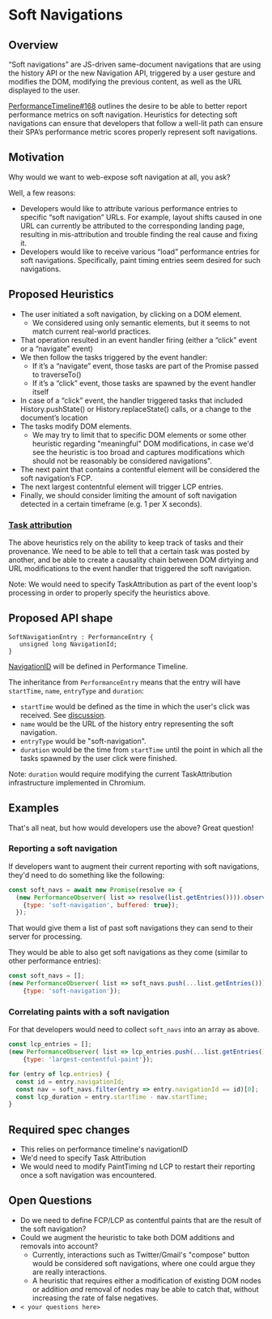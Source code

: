 # Soft Navigations

## Overview

“Soft navigations” are JS-driven same-document navigations that are using the history API or the new Navigation API, triggered by a user gesture and modifies the DOM, modifying the previous content, as well as the URL displayed to the user.

[PerformanceTimeline#168](https://github.com/w3c/performance-timeline/issues/168) outlines the desire to be able to better report performance metrics on soft navigation. Heuristics for detecting soft navigations can ensure that developers that follow a well-lit path can ensure their SPA’s performance metric scores properly represent soft navigations.

## Motivation
Why would we want to web-expose soft navigation at all, you ask?

Well, a few reasons:
* Developers would like to attribute various performance entries to specific “soft navigation” URLs. For example, layout shifts caused in one URL can currently be attributed to the corresponding landing page, resulting in mis-attribution and trouble finding the real cause and fixing it.
* Developers would like to receive various “load” performance entries for soft navigations. Specifically, paint timing entries seem desired for such navigations.


## Proposed Heuristics
* The user initiated a soft navigation, by clicking on a DOM element.
  - We considered using only semantic elements, but it seems to not match current real-world practices.
* That operation resulted in an event handler firing (either a “click” event or a “navigate” event)
* We then follow the tasks triggered by the event handler:
  - If it’s a “navigate” event, those tasks are part of the Promise passed to traverseTo()
  - If it’s a “click” event, those tasks are spawned by the event handler itself
* In case of a “click” event, the handler triggered tasks that included History.pushState() or History.replaceState() calls, or a change to the document’s location
* The tasks modify DOM elements.
  - We may try to limit that to specific DOM elements or some other heuristic regarding "meaningful" DOM modifications, in case we'd see the heuristic is too broad and captures modifications which should not be reasonably be considered 
navigations".
* The next paint that contains a contentful element will be considered the soft navigation’s FCP.
* The next largest contentnful element will trigger LCP entries.
* Finally, we should consider limiting the amount of soft navigation detected in a certain timeframe (e.g. 1 per X seconds).

### [Task attribution](https://bit.ly/task-attribution)
The above heuristics rely on the ability to keep track of tasks and their provenance. We need to be able to tell that a certain task was posted by another, and be able to create a causality chain between DOM dirtying and URL modifications to the event handler that triggered the soft navigation.

Note: We would need to specify TaskAttribution as part of the event loop's processing in order to properly specify the heuristics above.

## Proposed API shape
```
SoftNavigationEntry : PerformanceEntry {
   unsigned long NavigationId;
}
```
[NavigationID](https://pr-preview.s3.amazonaws.com/w3c/performance-timeline/192/ca6936d...clelland:6e5497e.html#dom-performanceentry-navigationid) will be defined in Performance Timeline.

The inheritance from `PerformanceEntry` means that the entry will have `startTime`, `name`, `entryType` and `duration`:
* `startTime` would be defined as the time in which the user's click was received. See [discussion](https://bugs.chromium.org/p/chromium/issues/detail?id=1369680).
* `name` would be the URL of the history entry representing the soft navigation.
* `entryType` would be "soft-navigation".
* `duration` would be the time from `startTime` until the point in which all the tasks spawned by the user click were finished.

Note: `duration` would require modifying the current TaskAttribution infrastructure implemented in Chromium.

## Examples
That's all neat, but how would developers use the above? Great question!

### Reporting a soft navigation

If developers want to augment their current reporting with soft navigations, they'd need to do something like the following:
```javascript
const soft_navs = await new Promise(resolve => {
  (new PerformanceObserver( list => resolve(list.getEntries()))).observe(
    {type: 'soft-navigation', buffered: true});
  });
```

That would give them a list of past soft navigations they can send to their server for processing.

They would be able to also get soft navigations as they come (similar to other performance entries):
```javascript
const soft_navs = [];
(new PerformanceObserver( list => soft_navs.push(...list.getEntries()))).observe(
    {type: 'soft-navigation'});
```

### Correlating paints with a soft navigation

For that developers would need to collect `soft_navs` into an array as above.
```javascript
const lcp_entries = [];
(new PerformanceObserver( list => lcp_entries.push(...list.getEntries()))).observe(
    {type: 'largest-contentful-paint'});

for (entry of lcp.entries) {
  const id = entry.navigationId;
  const nav = soft_navs.filter(entry => entry.navigationId == id)[0];
  const lcp_duration = entry.startTime - nav.startTime;
}
```

## Required spec changes
* This relies on performance timeline's navigationID
* We'd need to specify Task Attribution
* We would need to modify PaintTiming nd LCP to restart their reporting once a soft navigation was encountered.

## Open Questions
* Do we need to define FCP/LCP as contentful paints that are the result of the soft navigation?
* Could we augment the heuristic to take both DOM additions and removals into account?
  - Currently, interactions such as Twitter/Gmail's "compose" button would be considered soft navigations, where one could argue they are really interactions.
  - A heuristic that requires either a modification of existing DOM nodes or addition *and* removal of nodes may be able to catch that, without increasing the rate of false negatives.
* `< your questions here>`
